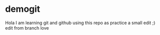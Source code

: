 # demogit
Hola I am learning git and github using this repo as practice
a small edit ;)
edit from branch love
